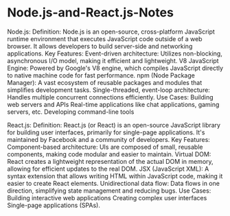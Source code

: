 # Node.js-and-React.js-Notes
Node.js:
Definition: Node.js is an open-source, cross-platform JavaScript runtime environment that executes JavaScript code outside of a web browser. It allows developers to build server-side and networking applications.
Key Features:
Event-driven architecture: Utilizes non-blocking, asynchronous I/O model, making it efficient and lightweight.
V8 JavaScript Engine: Powered by Google's V8 engine, which compiles JavaScript directly to native machine code for fast performance.
npm (Node Package Manager): A vast ecosystem of reusable packages and modules that simplifies development tasks.
Single-threaded, event-loop architecture: Handles multiple concurrent connections efficiently.
Use Cases:
Building web servers and APIs
Real-time applications like chat applications, gaming servers, etc.
Developing command-line tools


React.js:
Definition: React.js (or React) is an open-source JavaScript library for building user interfaces, primarily for single-page applications. It's maintained by Facebook and a community of developers.
Key Features:
Component-based architecture: UIs are composed of small, reusable components, making code modular and easier to maintain.
Virtual DOM: React creates a lightweight representation of the actual DOM in memory, allowing for efficient updates to the real DOM.
JSX (JavaScript XML): A syntax extension that allows writing HTML within JavaScript code, making it easier to create React elements.
Unidirectional data flow: Data flows in one direction, simplifying state management and reducing bugs.
Use Cases:
Building interactive web applications
Creating complex user interfaces
Single-page applications (SPAs).
